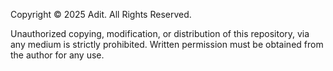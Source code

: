 Copyright © 2025 Adit. All Rights Reserved.

Unauthorized copying, modification, or distribution of this repository,
via any medium is strictly prohibited. Written permission must be obtained
from the author for any use.
